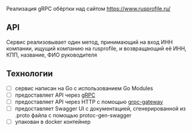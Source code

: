 Реализация gRPC обёртки над сайтом https://www.rusprofile.ru/

## API

Сервис реализовывает один метод, принимающий на вход ИНН компании, ищущий компанию на rusprofile, и возвращающий её ИНН, КПП, название, ФИО руководителя

## Технологии

* [ ] сервис написан на Go с использованием Go Modules
* [ ] предоставляет API через [gRPC](https://grpc.io/docs/languages/go/quickstart/)
* [ ] предоставляет API через HTTP с помощью [grpc-gateway](https://github.com/grpc-ecosystem/grpc-gateway)
* [ ] предоставляет Swagger UI с документацией, сгенерированной из .proto файла с помощью protoc-gen-swagger
* [ ] упакован в docker контейнер
